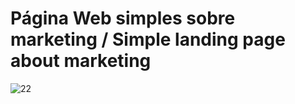 # Página Web simples sobre marketing / Simple landing page about marketing


![22](https://github.com/GustavoDevjrs/simple-landing-page-marketing/assets/117912633/798b52f9-e601-490e-bc20-873bb41566e7)
